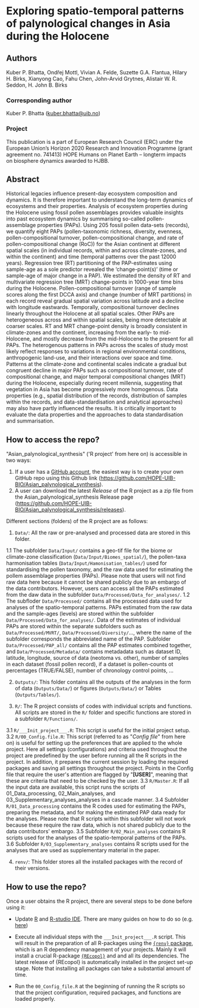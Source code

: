 # Exploring spatio-temporal patterns of palynological changes in Asia during the Holocene
## Authors
Kuber P. Bhatta, Ondřej Mottl, Vivian A. Felde, Suzette G.A. Flantua, Hilary H. Birks, Xianyong Cao, Fahu Chen, John-Arvid Grytnes, Alistair W. R. Seddon, H. John B. Birks

### Corresponding author
Kuber P. Bhatta (kuber.bhatta@uib.no)

### Project
This publication is a part of European Research Council (ERC) under the European Union’s Horizon 2020 Research and Innovation Programme (grant agreement no. 741413) HOPE Humans on Planet Earth – longterm impacts on biosphere dynamics awarded to HJBB.

## Abstract
Historical legacies influence present-day ecosystem composition and dynamics. It is therefore important to understand the long-term dynamics of ecosystems and their properties. Analysis of ecosystem properties during the Holocene using fossil pollen assemblages provides valuable insights into past ecosystem dynamics by summarising so-called pollen-assemblage properties (PAPs). Using 205 fossil pollen data-sets (records), we quantify eight PAPs (pollen-taxonomic richness, diversity, evenness, pollen-compositional turnover, pollen-compositional change, and rate of pollen-compositional change (RoC)) for the Asian continent at different spatial scales (in individual records, within and across climate-zones, and within the continent) and time (temporal patterns over the past 12000 years). Regression tree (RT) partitioning of the PAP-estimates using sample-age as a sole predictor revealed the ‘change-point(s)’ (time or sample-age of major change in a PAP). We estimated the density of RT and multivariate regression tree (MRT) change-points in 1000-year time bins during the Holocene. 
Pollen-compositional turnover (range of sample scores along the first DCCA axis) and change (number of MRT partitions) in each record reveal gradual spatial variation across latitude and a decline with longitude eastwards. Temporally, compositional turnover declines linearly throughout the Holocene at all spatial scales. Other PAPs are heterogeneous across and within spatial scales, being more detectable at coarser scales. RT and MRT change-point density is broadly consistent in climate-zones and the continent, increasing from the early- to mid-Holocene, and mostly decrease from the mid-Holocene to the present for all PAPs.
The heterogenous patterns in PAPs across the scales of study most likely reflect responses to variations in regional environmental conditions, anthropogenic land-use, and their interactions over space and time. Patterns at the climate-zone and continental scales indicate a gradual but congruent decline in major PAPs such as compositional turnover, rate of compositional change, and major temporal compositional changes (MRT) during the Holocene, especially during recent millennia, suggesting that vegetation in Asia has become progressively more homogenous. 
Data properties (e.g., spatial distribution of the records, distribution of samples within the records, and data-standardisation and analytical approaches) may also have partly influenced the results. It is critically important to evaluate the data properties and the approaches to data standardisation and summarisation.

## How to access the repo?
"Asian_palynological_synthesis" ('R project' from here on) is accessible in two ways:
1. If a user has a [GitHub account](https://github.com/), the easiest way is to create your own GitHub repo using this Github link (https://github.com/HOPE-UIB-BIO/Asian_palynological_synthesis).
2. A user can download the latest *Release* of the R project as a zip file from the Asian_palynological_synthesis Release page (https://github.com/HOPE-UIB-BIO/Asian_palynological_synthesis/releases).

Different sections (folders) of the R project are as follows:
1. `Data/`: All the raw or pre-analysed and processed data are stored in this folder. 

1.1 The subfolder `Data/Input/` contains a geo-tif file for the biome or climate-zone classification (`Data/Input/Biomes_spatial/`), the pollen-taxa harmonisation tables (`Data/Input/Hamonisation_tables/`) used for standardising the pollen taxonomy, and the raw data used for estimating the pollem assemblage properties (PAPs). Please note that users will not find raw data here because it cannot be shared publicly due to an embargo of the data contributors. However, users can access all the PAPs estimated from the daw data in the subfolder `Data/Processed/Data_for_analyses/`.
1.2 The subfloder `Data/Processed/` contains all the processed data used for analyses of the spatio-temporal patterns. PAPs estimated from the raw data and the sample-ages (levels) are stored within the subfolder `Data/Processed/Data_for_analyses/`. Data of the estimates of individual PAPs are stored within the separate subfolders such as `Data/Processed/MVRT/`, `Data/Processed/Diversity/`..., where the name of the subfolder corresponds the abbreviated name of the PAP. Subfolder `Data/Processed/PAP_all/` contains all the PAP estimates combined together, and `Data/Processed/Metadata/` contains metadadata such as dataset ID, latitude, longitude, source of data (neotoma vs. other), number of samples in each dataset (fossil pollen record), if a dataset is pollen-counts ot percentages (TRUE/FALSE), number of chronology control points, ...

2. `Outputs/`: This folder contains all the outputs of the analyses in the form of data (`Outputs/Data/`) or figures (`Outputs/Data/`) or Tables (`Outputs/Tables/`).

3. `R/`: The R project consists of codes with individual scripts and functions. All scripts are stored in the `R/` folder and specific functions are stored in a subfolder `R/Functions/`.

3.1 `R/___Init_project___.R`: This script is useful for the initial project setup.
3.2 `R/00_Config.file.R`: This script (referred to as "*Config file*" from here on) is useful for setting up the preferences that are applied to the whole project. Here all settings (configurations) and criteria used throughout the project are predefined by the user before running all the R scripts in the project. In addition, it prepares the current session by loading the required packages and saving all settings throughout the project. Points in the Config file that require the user's attention are flagged by "**[USER]**", meaning that these are criteria that need to be checked by the user.
3.3 `R/Master.R`: If all the input data are available, this script runs the scripts of 01_Data_processing, 02_Main_analyses, and  03_Supplementary_analyses_analyses in a cascade manner. 
3.4 Subfolder `R/01_Data_processing` contains the R codes used for estimating the PAPs, preparing the metadata, and for making the estimated PAP data ready for the analyses. Please note that R scripts within this subfolder will not work because these require the raw data, which is not shared publicly due to the data contributors' embargo.
3.5 Subfolder `R/02_Main_analyses` contains R scripts used for the analyses of the spatio-temporal patterns of the PAPs.
3.6 Subfolder `R/03_Supplementary_analyses` contains R scripts used for the analyses that are used as supplementary material in the paper.

4. `renv/`: This folder stores all the installed packages with the record of their versions.

## How to use the repo?
Once a user obtains the R project, there are several steps to be done before using it:

- Update [R](https://en.wikipedia.org/wiki/R_(programming_language)) and [R-studio IDE](https://posit.co/products/open-source/rstudio/). There are many guides on how to do so (e.g. [here](https://jennhuck.github.io/workshops/install_update_R.html))

- Execute all individual steps with the `___Init_project___.R` script. This will result in the preparation of all R-packages using the [`{renv}` package](https://rstudio.github.io/renv/articles/renv.html), which is an R dependency management of your projects. Mainly it will install a crucial R-package [`{REcopol}`](https://github.com/HOPE-UIB-BIO/R-Ecopol-package) and and all its dependencies. The latest release of {REcopol} is automatically installed in the project set-up stage. Note that installing all packages can take a substantial amount of time.

- Run the `00_Config_file.R` at the beginning of running the R scripts so that the project configuration, required packages, and functions are loaded properly.

